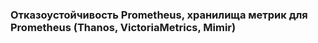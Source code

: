  ### Отказоустойчивость Prometheus, хранилища метрик для Prometheus (Thanos, VictoriaMetrics, Mimir)
